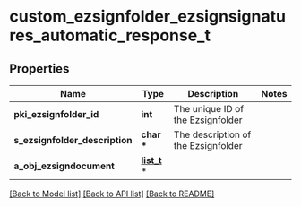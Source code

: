 # custom_ezsignfolder_ezsignsignatures_automatic_response_t

## Properties
Name | Type | Description | Notes
------------ | ------------- | ------------- | -------------
**pki_ezsignfolder_id** | **int** | The unique ID of the Ezsignfolder | 
**s_ezsignfolder_description** | **char \*** | The description of the Ezsignfolder | 
**a_obj_ezsigndocument** | [**list_t**](custom_ezsigndocument_ezsignsignatures_automatic_response.md) \* |  | 

[[Back to Model list]](../README.md#documentation-for-models) [[Back to API list]](../README.md#documentation-for-api-endpoints) [[Back to README]](../README.md)


